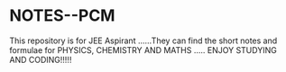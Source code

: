 # NOTES--PCM
This repository is for JEE Aspirant ......They can find the short  notes and formulae for PHYSICS, CHEMISTRY AND MATHS ..... 
ENJOY STUDYING AND CODING!!!!!